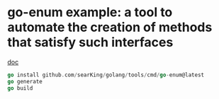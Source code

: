 # go-enum example: a tool to automate the creation of methods that satisfy such interfaces

[doc](https://godoc.org/github.com/searKing/golang/tools/cmd/go-enum)

```Go
go install github.com/searKing/golang/tools/cmd/go-enum@latest
go generate
go build
```